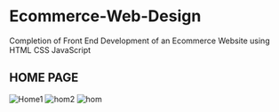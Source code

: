 # Ecommerce-Web-Design
Completion of Front End Development of an Ecommerce Website using HTML CSS JavaScript

## HOME PAGE
![Home1](https://user-images.githubusercontent.com/51056070/123482496-13409400-d627-11eb-9743-97d020fc7dce.png)
![hom2](https://user-images.githubusercontent.com/51056070/123482508-189dde80-d627-11eb-9738-997bcc6c6ee5.png)
![hom](https://user-images.githubusercontent.com/51056070/123482514-1a67a200-d627-11eb-98b8-c6f10d6c23ca.png)
